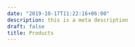 ```yaml
---
date: "2019-10-17T11:22:16+06:00"
description: this is a meta description
draft: false
title: Products
---
```

